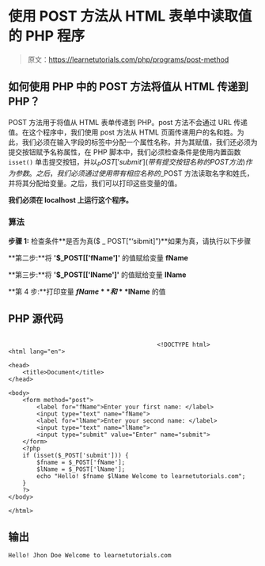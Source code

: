 # 使用 POST 方法从 HTML 表单中读取值的 PHP 程序

> 原文：<https://learnetutorials.com/php/programs/post-method>

## 如何使用 PHP 中的 POST 方法将值从 HTML 传递到 PHP？

POST 方法用于将值从 HTML 表单传递到 PHP。post 方法不会通过 URL 传递值。在这个程序中，我们使用 post 方法从 HTML 页面传递用户的名和姓。为此，我们必须在输入字段的标签中分配一个属性名称，并为其赋值，我们还必须为提交按钮赋予名称属性，在 PHP 脚本中，我们必须检查条件是使用内置函数`isset()` 单击提交按钮，并以$_POST['submit'](带有提交按钮名称的 POST 方法)作为参数。之后，我们必须通过使用带有相应名称的$_POST 方法读取名字和姓氏，并将其分配给变量。之后，我们可以打印这些变量的值。

**我们必须在 localhost 上运行这个程序。**

### 算法

**步骤 1:** 检查条件**是否为真($ _ POST[“‘sibmit]”)**如果为真，请执行以下步骤

**第二步:**将 **'$_POST[['fName']'** 的值赋给变量 **fName**

**第三步:**将 **'$_POST[['lName']'** 的值赋给变量 **lName**

**第 4 步:**打印变量 **$fName** 和 **$lName** 的值

## PHP 源代码

```

                                          <!DOCTYPE html>
<html lang="en">

<head>
    <title>Document</title>
</head>

<body>
    <form method="post">
        <label for="fName">Enter your first name: </label>
        <input type="text" name="fName">
        <label for="lName">Enter your second name: </label>
        <input type="text" name="lName">
        <input type="submit" value="Enter" name="submit">
    </form>
    <?php
    if (isset($_POST['submit'])) {
        $fname = $_POST['fName'];
        $lName = $_POST['lName'];
        echo "Hello! $fname $lName Welcome to learnetutorials.com";
    }
    ?>
</body>

</html>

```

## 输出

```
Hello! Jhon Doe Welcome to learnetutorials.com
```